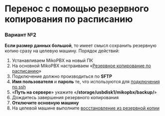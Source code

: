 # Перенос с помощью резервного копирования по расписанию

### Вариант №2 <a href="#variant_2" id="variant_2"></a>

**Если размер данных большой**, то имеет смысл сохранить резервную копию сразу на целевую машину. Порядок действий:

1. Устанавливаем MikoPBX на новый ПК
2. На основной MikoPBX настраиваем «[Резервное копирование по расписанию](../../../modules/miko/module-backup.md#rezervnoe_kopirovanie_po_raspisaniju)»
3. Подключение должно производиться по **SFTP**
4. **Имя пользователя** и **пароль** те, что используются для [подключения по ssh](../../troubleshooting/connecting-to-a-pbx-using-an-ssh-client.md)
5. «**Путь на сервере**» укажите «**/storage/usbdisk1/mikopbx/backup/**»
6. Дождитесь завершения резервного копирования
7. **Отключите основную машину**
8. На целевой машине выполните [восстановление из резервной копии](../../../modules/miko/module-backup.md#vosstanovlenie_iz_arxiva)
